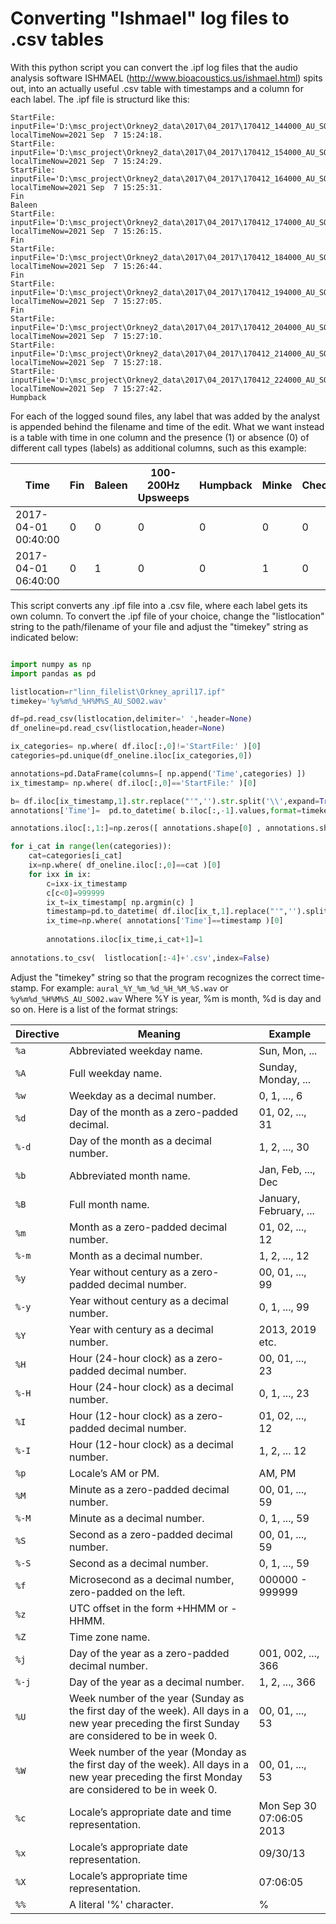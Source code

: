 # Converting "Ishmael" log files to .csv tables

With this python script you can convert the .ipf log files that the audio analysis software ISHMAEL (http://www.bioacoustics.us/ishmael.html) spits out, into an actually useful .csv table with timestamps and a column for each label. The .ipf file is structurd like this:

```
StartFile: inputFile='D:\msc_project\Orkney2_data\2017\04_2017\170412_144000_AU_SO02.wav' localTimeNow=2021 Sep  7 15:24:18.
StartFile: inputFile='D:\msc_project\Orkney2_data\2017\04_2017\170412_154000_AU_SO02.wav' localTimeNow=2021 Sep  7 15:24:29.
StartFile: inputFile='D:\msc_project\Orkney2_data\2017\04_2017\170412_164000_AU_SO02.wav' localTimeNow=2021 Sep  7 15:25:31.
Fin
Baleen
StartFile: inputFile='D:\msc_project\Orkney2_data\2017\04_2017\170412_174000_AU_SO02.wav' localTimeNow=2021 Sep  7 15:26:15.
Fin
StartFile: inputFile='D:\msc_project\Orkney2_data\2017\04_2017\170412_184000_AU_SO02.wav' localTimeNow=2021 Sep  7 15:26:44.
Fin
StartFile: inputFile='D:\msc_project\Orkney2_data\2017\04_2017\170412_194000_AU_SO02.wav' localTimeNow=2021 Sep  7 15:27:05.
Fin
StartFile: inputFile='D:\msc_project\Orkney2_data\2017\04_2017\170412_204000_AU_SO02.wav' localTimeNow=2021 Sep  7 15:27:10.
StartFile: inputFile='D:\msc_project\Orkney2_data\2017\04_2017\170412_214000_AU_SO02.wav' localTimeNow=2021 Sep  7 15:27:18.
StartFile: inputFile='D:\msc_project\Orkney2_data\2017\04_2017\170412_224000_AU_SO02.wav' localTimeNow=2021 Sep  7 15:27:42.
Humpback
```

For each of the logged sound files, any label that was added by the analyst is appended behind the filename and time of the edit.  What we want instead is a table with time in one column and the presence (1) or absence (0) of different call types (labels) as additional columns, such as this example:

| Time|Fin|Baleen|100-200Hz Upsweeps|Humpback|Minke|Check|40-Fin|Odontocetes|100-30Hz|Southern Rigth Whale|
| ------------------------------------------------------------ | ------------------------------------------------------------ | ------------------------------------------------------------ | ------------------------------------------------------------ | ------------------------------------------------------------ | ------------------------------------------------------------ | ------------------------------------------------------------ | ------------------------------------------------------------ | ------------------------------------------------------------ | ------------------------------------------------------------ | ------------------------------------------------------------ |
| 2017-04-01  00:40:00|0|0|0| 0        |0| 0     | 0      | 0           |0 |0|
| 2017-04-01  06:40:00| 0    | 1      |0|0| 1     |0| 0      | 0           |0|0 |

This script converts any .ipf file into a .csv file, where each label gets its own column. To convert the .ipf file of your choice, change the "listlocation" string to the path/filename of your file and adjust the "timekey" string as indicated below:

```python

import numpy as np
import pandas as pd

listlocation=r"linn_filelist\Orkney_april17.ipf"
timekey='%y%m%d_%H%M%S_AU_SO02.wav'

df=pd.read_csv(listlocation,delimiter=' ',header=None)
df_oneline=pd.read_csv(listlocation,header=None)

ix_categories= np.where( df.iloc[:,0]!='StartFile:' )[0]
categories=pd.unique(df_oneline.iloc[ix_categories,0])

annotations=pd.DataFrame(columns=[ np.append('Time',categories) ])
ix_timestamp= np.where( df.iloc[:,0]=='StartFile:' )[0]

b= df.iloc[ix_timestamp,1].str.replace("'",'').str.split('\\',expand=True)
annotations['Time']=  pd.to_datetime( b.iloc[:,-1].values,format=timekey )

annotations.iloc[:,1:]=np.zeros([ annotations.shape[0] , annotations.shape[1]-1 ])

for i_cat in range(len(categories)):
    cat=categories[i_cat]
    ix=np.where( df_oneline.iloc[:,0]==cat )[0]
    for ixx in ix:
        c=ixx-ix_timestamp
        c[c<0]=999999
        ix_t=ix_timestamp[ np.argmin(c) ]
        timestamp=pd.to_datetime( df.iloc[ix_t,1].replace("'",'').split('\\')[-1]  ,format=timekey )
        ix_time=np.where( annotations['Time']==timestamp )[0]
        
        annotations.iloc[ix_time,i_cat+1]=1
        
annotations.to_csv(  listlocation[:-4]+'.csv',index=False)   
```

Adjust the "timekey" string so that the program recognizes the correct time-stamp. For example: `aural_%Y_%m_%d_%H_%M_%S.wav` or `%y%m%d_%H%M%S_AU_SO02.wav` Where %Y is year, %m is month, %d is day and so on.   Here is a list of the format strings:

| **Directive** | **Meaning**                                                  | **Example**              |
| ------------- | ------------------------------------------------------------ | ------------------------ |
| `%a`          | Abbreviated weekday name.                                    | Sun, Mon, ...            |
| `%A`          | Full weekday name.                                           | Sunday, Monday, ...      |
| `%w`          | Weekday as a decimal number.                                 | 0, 1, ..., 6             |
| `%d`          | Day of the month as a zero-padded decimal.                   | 01, 02, ..., 31          |
| `%-d`         | Day of the month as a decimal number.                        | 1, 2, ..., 30            |
| `%b`          | Abbreviated month name.                                      | Jan, Feb, ..., Dec       |
| `%B`          | Full month name.                                             | January, February, ...   |
| `%m`          | Month as a zero-padded decimal number.                       | 01, 02, ..., 12          |
| `%-m`         | Month as a decimal number.                                   | 1, 2, ..., 12            |
| `%y`          | Year without century as a zero-padded decimal number.        | 00, 01, ..., 99          |
| `%-y`         | Year without century as a decimal number.                    | 0, 1, ..., 99            |
| `%Y`          | Year with century as a decimal number.                       | 2013, 2019 etc.          |
| `%H`          | Hour (24-hour clock) as a zero-padded decimal number.        | 00, 01, ..., 23          |
| `%-H`         | Hour (24-hour clock) as a decimal number.                    | 0, 1, ..., 23            |
| `%I`          | Hour (12-hour clock) as a zero-padded decimal number.        | 01, 02, ..., 12          |
| `%-I`         | Hour (12-hour clock) as a decimal number.                    | 1, 2, ... 12             |
| `%p`          | Locale’s AM or PM.                                           | AM, PM                   |
| `%M`          | Minute as a zero-padded decimal number.                      | 00, 01, ..., 59          |
| `%-M`         | Minute as a decimal number.                                  | 0, 1, ..., 59            |
| `%S`          | Second as a zero-padded decimal number.                      | 00, 01, ..., 59          |
| `%-S`         | Second as a decimal number.                                  | 0, 1, ..., 59            |
| `%f`          | Microsecond as a decimal number, zero-padded on the left.    | 000000 - 999999          |
| `%z`          | UTC offset in the form +HHMM or -HHMM.                       |                          |
| `%Z`          | Time zone name.                                              |                          |
| `%j`          | Day of the year as a zero-padded decimal number.             | 001, 002, ..., 366       |
| `%-j`         | Day of the year as a decimal number.                         | 1, 2, ..., 366           |
| `%U`          | Week number of the year (Sunday as the first day of the week). All days in a new year preceding the first Sunday are considered to be in week 0. | 00, 01, ..., 53          |
| `%W`          | Week number of the year (Monday as the first day of the week). All days in a new year preceding the first Monday are considered to be in week 0. | 00, 01, ..., 53          |
| `%c`          | Locale’s appropriate date and time representation.           | Mon Sep 30 07:06:05 2013 |
| `%x`          | Locale’s appropriate date representation.                    | 09/30/13                 |
| `%X`          | Locale’s appropriate time representation.                    | 07:06:05                 |
| `%%`          | A literal '%' character.                                     | %                        |

 
